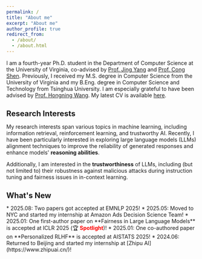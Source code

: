 ```yaml
---
permalink: /
title: "About me"
excerpt: "About me"
author_profile: true
redirect_from: 
  - /about/
  - /about.html
---
```


I am a fourth-year Ph.D. student in the Department of Computer Science at the University of Virginia, co-advised by [Prof. Jing Yang](https://www.ee.psu.edu/yang/) and [Prof. Cong Shen](https://cshen317.github.io/). Previously, I received my M.S. degree in Computer Science from the University of Virginia and my B.Eng. degree in Computer Science and Technology from Tsinghua University. I am especially grateful to have been advised by [Prof. Hongning Wang](https://www.cs.virginia.edu/~hw5x/). My latest CV is available [here](http://peter-peng-w.github.io/files/Resume_Peng_Wang.pdf).

<h1 style="font-size: 20px;">Research Interests</h1>

My research interests span various topics in machine learning, including information retrieval, reinforcement learning, and trustworthy AI. Recently, I have been particularly interested in exploring large language models (LLMs) alignment techniques to improve the reliability of generated responses and enhance models' **reasoning abilities**.  

Additionally, I am interested in the **trustworthiness** of LLMs, including (but not limited to) their robustness against malicious attacks during instruction tuning and fairness issues in in-context learning.

<!-- - Efficient Reasoning: Designing framework for efficient reasoning to compress the wordy reasoning chain in o1-like models.
- LLM Alignment:  -->

<h1 style="font-size: 20px;">What's New</h1>
* 2025.08: Two papers got accepted at EMNLP 2025!
* 2025.05: Moved to NYC and started my internship at Amazon Ads Decision Science Team!
* 2025.01: One first-author paper on **Fairness in Large Language Models** is accepted at ICLR 2025 (🏆 <span style="color:red; font-weight:bold;">Spotlight</span>)!
* 2025.01: One co-authored paper on **Personalized RLHF** is accepted at AISTATS 2025!
* 2024.06: Returned to Beijing and started my internship at [Zhipu AI](https://www.zhipuai.cn/)!


<!-- Publications
======
- **[SoLaR@NeurIPS'24 Spotlight]** On Demonstration Selection for Improving Fairness in Language Models  
  Song Wang, __Peng Wang__, Yushun Dong, Tong Zhou, Lu Cheng, Yangfeng Ji, Jundong Li

- **[SoLaR@NeurIPS'24]** CEB: Compositional Evaluation Benchmark for Fairness in Large Language Models [\[arXiv\]](https://arxiv.org/abs/2407.02408)  
  Song Wang\*, __Peng Wang\*__, Tong Zhou, Yushun Dong, Zhen Tan, Jundong Li 

- **[TheWebConf'22]** Graph-based Extractive Explainer for Recommendations [\[arXiv\]](https://arxiv.org/abs/2202.09730)  
  __Peng Wang\*__, Renqin Cai\*, Hongning Wang -->
